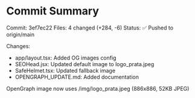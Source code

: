 # Commit Summary

Commit: 3ef7ec22
Files: 4 changed (+284, -6)
Status: ✅ Pushed to origin/main

Changes:
- app/layout.tsx: Added OG images config
- SEOHead.jsx: Updated default image to logo_prata.jpeg
- SafeHelmet.tsx: Updated fallback image
- OPENGRAPH_UPDATE.md: Added documentation

OpenGraph image now uses /img/logo_prata.jpeg (886x886, 52KB JPEG)

